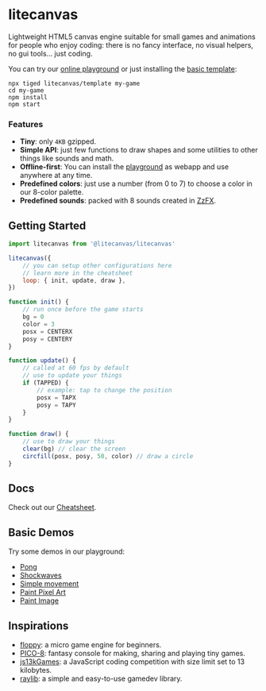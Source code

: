 # litecanvas

Lightweight HTML5 canvas engine suitable for small games and animations for people who enjoy coding: there is no fancy interface, no visual helpers, no gui tools... just coding.

You can try our [online playground](https://litecanvas.github.io) or just installing the [basic template](https://github.com/litecanvas/template):

```
npx tiged litecanvas/template my-game
cd my-game
npm install
npm start
```

### Features

-   **Tiny**: only `4KB` gzipped.
-   **Simple API**: just few functions to draw shapes and some utilities to other things like sounds and math.
-   **Offline-first**: You can install the [playground](https://litecanvas.js.org/) as webapp and use anywhere at any time.
-   **Predefined colors**: just use a number (from 0 to 7) to choose a color in our 8-color palette.
-   **Predefined sounds**: packed with 8 sounds created in [ZzFX](https://killedbyapixel.github.io/ZzFX/).

## Getting Started

```js
import litecanvas from '@litecanvas/litecanvas'

litecanvas({
    // you can setup other configurations here
    // learn more in the cheatsheet
    loop: { init, update, draw },
})

function init() {
    // run once before the game starts
    bg = 0
    color = 3
    posx = CENTERX
    posy = CENTERY
}

function update() {
    // called at 60 fps by default
    // use to update your things
    if (TAPPED) {
        // example: tap to change the position
        posx = TAPX
        posy = TAPY
    }
}

function draw() {
    // use to draw your things
    clear(bg) // clear the screen
    circfill(posx, posy, 50, color) // draw a circle
}
```

## Docs

Check out our [Cheatsheet](https://github.com/litecanvas/game-engine/wiki/Cheatsheet).

## Basic Demos

Try some demos in our playground:

-   [Pong](https://litecanvas.js.org?c=eJx1VU122zYQ3usU001JRrRE68fpUyO7fqlqeZHUL9aroyUMgiKeIZCPgKK4iXOFniC7HqLn6QV6hQ5%2BCFGNu7A8gxl8883gAyi4ZpTID0TFn3oAe57rcgbjUZaiVzK%2BKfUMJj9YdzgEIjUnghM1g4IIxdLeU9Lr0UoqDUUl9YpsYA55RXdbJvWANoxothDMeHEkuHyIkp5PHJQNKzA7KrWu1Ww4NOtqsKmqjWCk5mpAq%2B2QKjW6KMiWi8f5LRcPCjGZnO2R2E%2BTLPvxZZZ9n3NVC%2FI4V3tSRwG%2BYcKgK%2F0omCoZ01EvELuv8scBqWsm89clF3nsN2EzxU5SzSsJXHIdJ2DGUpP8DrFOR5lzlsaZOvu9sTMfWKMzGRsnZ0qbkMlA954IYdzXi7erxbt2ZR1W1nACy8X11XIFQ5j48C3%2FnbWVjH8pcTK4YPF5Yys7c%2B1NVTOWoz2yhBStmjZf8IIptMdoa%2FZRe2zs6KnT867O8cDiXLu%2BeQGx3zhHmAQapneNNErYkC2D6gNrLnpOGiWRObLjst5p5feuLm9urt9eObDDTL58MZH32LId7BBGCcafPNAWUUGXzAQR0UPZSX%2BHLCxIi%2BjnjwLQRFJms9I25RyywSlcgGBN3Y2kuJ5NE5g5t1M6r2SkMV936qNLPCGnvS6hV2YonoSZMsM7cYj2XX%2FncHf982oZEq3nm%2B95NKeG%2FuHYz70c2k5bAZ2eZcE3p%2F7Sue3xuv8nVgwogOJj9%2FxwFmPs%2Bmja7sQtHNSV4kYGQa%2F9udPZCy%2BsF5DrIF0XXB8HHeh9hYLyoKiqo7l55G6nbiCfP%2Fuqr0IsCMeSmMPJoa2pa6I7vWf3tTfjaJdjSUtGHxxJWgnBlbkBe67LY%2BVhrGFUO%2BKpaz4NpbqW05h5Buzvnf1dJv9h0zZhL2ffPB6BXubodW9k3pC9f4UoKrExOUc389xI0BUwNAsuRPw8kRTGic2jvKE27%2F9aOnN55p2I8VMA5i%2F6%2B%2Buf%2F%2Fz1B0R4drZyCpM0PCUYP7zOUWe7tSBoHl%2FK1C%2BNghVHBtQOJBkg01tNGh2f4T1N2pRxa4SC3u%2BWtUud2m3RKdL3j%2BuJ6%2BWXm9uZqRmjYYSHhWCa4gP%2FbR9P7lJ%2FCrD4%2FdvIOKL4HWFNhBu23Kil27R%2F5dPO4z5C%2BOjq8s0Cfv1t8Q63jVO39vzYvkHou2w7pBmEeTmc7BnaqKJ%2FAQBGNyg%3D)
-   [Shockwaves](https://litecanvas.js.org?c=eJyNU01r3DAQvftXTG9y6zjeNIGw1IFClmyg0EICOYQeFEnuqjWSkeRkTfB%2F7%2BjDH3QvPRh5Zt7MezMatdIJRtUrtSTPslY40C%2B%2FBXMWanj%2BGRxM98oJg44qy5peMSe1gr7j1AnCXQ7vGYBsgOy%2Bff3xsLuFsznlBqry4ioiAJgRmPJw0OzPG30VSBi8c%2FmUj94Rv0YbIEwrGySBbiZlUzk0y0VFyBpXArmhbyRiWSuoIZsNdvgfdbveHpI2TxHrxIjuyCnRSVuRc2ao4XsgKKm18pci72MBdkL7cp6l05YYqrgkVQFP97eP%2B7yA2bHf3d%2FtH%2FMJbDshONaN8esKERdVVaWw76UMTaCRe6lRy8yJmV7hcQtVgeeQTkO57G0yXrThwjxJ7g5b%2BBxcTLfabOHS%2FwcFW9ggqze9%2BmMBwzRCd5C2PCLPcTEHNAc%2FPJ%2Fwz%2FbE%2FQmwFTF8wZWbAKhPuN6oWIwL64we0r2MC0tsAj7V0YyT%2BgjcLZA1w1mdaCPwHK7zCR10rpYIoJUKaYdWnChNmywNiyGcRey5WKtKRphjPjNMnSxbnZ7fdJWNbPF9EKJzqG9Aw4c6NpdKjNlfEDIdWA%3D%3D)
-   [Simple movement](https://litecanvas.js.org?c=eJxVUL1uwyAY3HmKG3HqRk7UdEBypwztXikzAlwjIYjw58ZW5XcvwUkUtvvhjgNnySjpf%2BXA%2FxhwsZp6gf3hvU5MjhQGJZ0R6KQbTM2WijEV%2FEA4OzmbiBbX2CTQXAOzwK7JSCdpd8hQBReiQG6892ejN%2FanJ4G3hi2MdaNXZIOH9ZbAq1xcGONZSzLgmlZznbCd8NLesZ6wgaZk2g78ceADp6%2Fj9%2Bcaewq2eL3hPCyZS3GjjvJyW6KckZFXCUWjqLPO8aKrfmZzwXJ3oawvL6T8S0mo2PIPhyl18w%3D%3D)
-   [Paint Pixel Art](https://litecanvas.js.org?c=eJx1UMFOwzAMvfcr3gXRSpWWgRBVJb4EcTCpt0a0SZS4bNO0f8drB5QDjg9%2Bfu85sgcnbMl%2FUi7PBXBwnfQtHh9qBT27fS%2FfKLojD5QUS5r42tlsQJOEbGngFjsasrYvVVEoMdIHg9Acm8UIdRY2%2BCwYT1rjBZGcl7Kpofm6jGOyPWxPCS6re3auGD%2BN73zjbBhCwi6FEQYS8LzoxMUWU2bwGOU0zyIraipzJMvVVbo15k6XIK%2BtxF7UeQ8YDS3qGZknDXNDCsz1%2FaCZ%2FOXMP9zfKasf3vRGu8lbccFjih0JlxXOywZdgA%2FSO78vLitZl%2BhwE9mBKZXbSks30p5LU0Nzvmulpi8dfX6%2B)
-   [Paint Image](https://litecanvas.js.org?c=eJxVjzFPwzAQhXf%2FihsdYWjaQltVahfUlQExwHhynOSEY0fxhQqh%2FHdsp6B2OOue%2Ffm9O0tsNLovDPJHAJyp4nYP61WpomoNNS3%2FSxzZB43W7KFGG4yYCiEWC%2Bjw0wACddgYob0LDN13VnCAHsmx3DwqSCULOBwhJWkadE3WyvVKwV9ti%2BuXp818G%2F%2FtihxWj04zeQfkiKNXMkLX2BRUiukKGPsK2dwgd5F5KJc3WDXg%2BQJpa3CQZZqgH0MrU8MDulD7oZPPp5e30%2Bu7grn5ULBUs2%2Fi8rLyPg2bj8v62cv30WoSvzb6Zd8%3D)

## Inspirations

-   [floppy](https://github.com/lpagg/floppy): a micro game engine for beginners.
-   [PICO-8](https://www.lexaloffle.com/pico-8.php): fantasy console for making, sharing and playing tiny games.
-   [js13kGames](https://js13kgames.com/): a JavaScript coding competition with size limit set to 13 kilobytes.
-   [raylib](https://www.raylib.com/): a simple and easy-to-use gamedev library.
